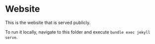 # Website

This is the website that is served publicly.

To run it locally, navigate to this folder and execute `bundle exec jekyll serve`.

